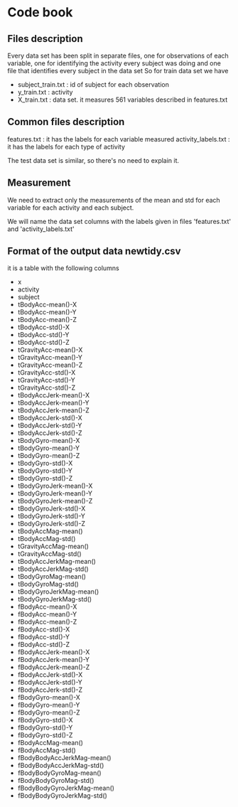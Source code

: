 # Code book

## Files description

Every data set has been split in separate files, one for observations of each variable, 
one for identifying the activity every subject was doing and one file that identifies 
every subject in the data set 
So for train data set we have 
- subject_train.txt : id of subject for each observation
- y_train.txt : activity 
- X_train.txt : data set. it measures 561 variables described in features.txt 

## Common files description 
features.txt : it has the labels for each variable measured 
activity_labels.txt : it has the labels for each type of activity 

The test data set is similar, so there's no need to explain it.

## Measurement 
We need to extract only the measurements of the mean and std for each variable
for each activity and each subject.

We will name the data set columns with the labels given in files 'features.txt' and
'activity_labels.txt'

## Format of the output data newtidy.csv
it is a table with the following columns 
- x 
- activity 
- subject 
- tBodyAcc-mean()-X 
- tBodyAcc-mean()-Y 
- tBodyAcc-mean()-Z 
- tBodyAcc-std()-X 
- tBodyAcc-std()-Y 
- tBodyAcc-std()-Z 
- tGravityAcc-mean()-X 
- tGravityAcc-mean()-Y 
- tGravityAcc-mean()-Z 
- tGravityAcc-std()-X 
- tGravityAcc-std()-Y 
- tGravityAcc-std()-Z 
- tBodyAccJerk-mean()-X 
- tBodyAccJerk-mean()-Y 
- tBodyAccJerk-mean()-Z 
- tBodyAccJerk-std()-X 
- tBodyAccJerk-std()-Y 
- tBodyAccJerk-std()-Z 
- tBodyGyro-mean()-X 
- tBodyGyro-mean()-Y 
- tBodyGyro-mean()-Z 
- tBodyGyro-std()-X 
- tBodyGyro-std()-Y 
- tBodyGyro-std()-Z 
- tBodyGyroJerk-mean()-X 
- tBodyGyroJerk-mean()-Y 
- tBodyGyroJerk-mean()-Z 
- tBodyGyroJerk-std()-X 
- tBodyGyroJerk-std()-Y 
- tBodyGyroJerk-std()-Z 
- tBodyAccMag-mean() 
- tBodyAccMag-std() 
- tGravityAccMag-mean() 
- tGravityAccMag-std() 
- tBodyAccJerkMag-mean() 
- tBodyAccJerkMag-std() 
- tBodyGyroMag-mean() 
- tBodyGyroMag-std() 
- tBodyGyroJerkMag-mean() 
- tBodyGyroJerkMag-std() 
- fBodyAcc-mean()-X 
- fBodyAcc-mean()-Y 
- fBodyAcc-mean()-Z 
- fBodyAcc-std()-X 
- fBodyAcc-std()-Y 
- fBodyAcc-std()-Z 
- fBodyAccJerk-mean()-X 
- fBodyAccJerk-mean()-Y 
- fBodyAccJerk-mean()-Z 
- fBodyAccJerk-std()-X 
- fBodyAccJerk-std()-Y 
- fBodyAccJerk-std()-Z 
- fBodyGyro-mean()-X 
- fBodyGyro-mean()-Y 
- fBodyGyro-mean()-Z 
- fBodyGyro-std()-X 
- fBodyGyro-std()-Y 
- fBodyGyro-std()-Z 
- fBodyAccMag-mean() 
- fBodyAccMag-std() 
- fBodyBodyAccJerkMag-mean() 
- fBodyBodyAccJerkMag-std() 
- fBodyBodyGyroMag-mean() 
- fBodyBodyGyroMag-std() 
- fBodyBodyGyroJerkMag-mean() 
- fBodyBodyGyroJerkMag-std() 